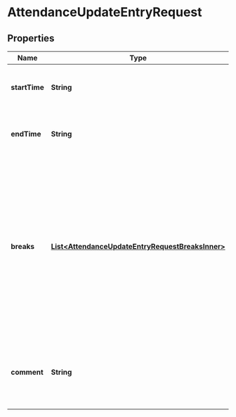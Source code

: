 

# AttendanceUpdateEntryRequest


## Properties

| Name | Type | Description | Notes |
|------------ | ------------- | ------------- | -------------|
|**startTime** | **String** | The new start time of the attendance entry to update. The valid format is *hh:mm:ss* |  [optional] |
|**endTime** | **String** | The new end time of the attendance entry to update. The valid format is *hh:mm:ss* |  [optional] |
|**breaks** | [**List&lt;AttendanceUpdateEntryRequestBreaksInner&gt;**](AttendanceUpdateEntryRequestBreaksInner.md) | Array that contains the breaks in detail. Rules:&lt;br&gt; - A maximum of 10 breaks can be loaded via API.&lt;br&gt; - Breaks cannot be overlapped in the same day.&lt;br&gt; - &#39;start&#39; field is required.&lt;br&gt; - There is no way to update specifically a break.&lt;br&gt; - To remove &#39;breaks&#39;, just send an empty array in the update, something like \&quot;breaks\&quot;:[] |  [optional] |
|**comment** | **String** | Optional text to describe an attendance record (pair of startTime and endTime). The maximum number of characters is 150. |  [optional] |



